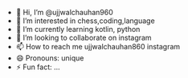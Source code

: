 - 👋 Hi, I’m @ujjwalchauhan960
- 👀 I’m interested in chess,coding,language
- 🌱 I’m currently learning kotlin, python
- 💞️ I’m looking to collaborate on instagram
- 📫 How to reach me ujjwalchauhan860 instagram
- 😄 Pronouns: unique
- ⚡ Fun fact: ...

<!---
ujjwalchauhan960/ujjwalchauhan960 is a ✨ special ✨ repository because its `README.md` (this file) appears on your GitHub profile.
You can click the Preview link to take a look at your changes.
--->
